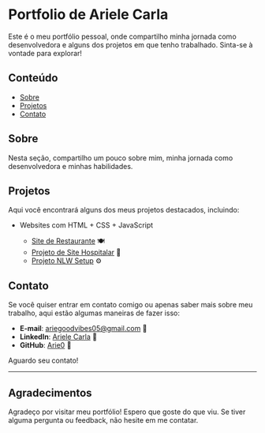 # Portfolio de Ariele Carla

Este é o meu portfólio pessoal, onde compartilho minha jornada como desenvolvedora e alguns dos projetos em que tenho trabalhado. Sinta-se à vontade para explorar!

## Conteúdo

- [Sobre](#sobre)
- [Projetos](#projetos)
- [Contato](#contato)

## Sobre

Nesta seção, compartilho um pouco sobre mim, minha jornada como desenvolvedora e minhas habilidades.

## Projetos

Aqui você encontrará alguns dos meus projetos destacados, incluindo:

- Websites com HTML + CSS + JavaScript

    - [Site de Restaurante](https://arie0.github.io/Site_Restaurante_pw1/) 🍽️
    - [Projeto de Site Hospitalar](https://arie0.github.io/Projeto-Site-Hospitalar/) 🏥
    - [Projeto NLW Setup](https://arie0.github.io/-11edicao-NLW-SETUP/) ⚙️

## Contato

Se você quiser entrar em contato comigo ou apenas saber mais sobre meu trabalho, aqui estão algumas maneiras de fazer isso:

- **E-mail**: ariegoodvibes05@gmail.com 📧
- **LinkedIn**: [Ariele Carla](https://br.linkedin.com/in/ariele-carla-silva) 💼
- **GitHub**: [Arie0](https://github.com/Arie0) 🚀

Aguardo seu contato!

---

## Agradecimentos

Agradeço por visitar meu portfólio! Espero que goste do que viu. Se tiver alguma pergunta ou feedback, não hesite em me contatar.

